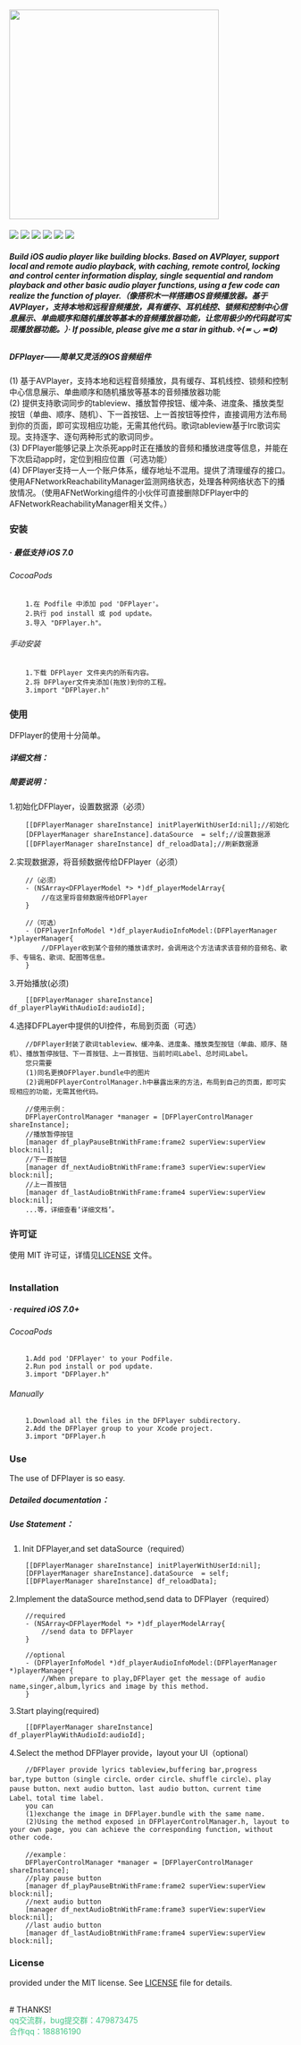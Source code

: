 # <img src="https://github.com/ihoudf/DFPlayer/blob/master/image/dfplayer_logo750x120.png?raw=true" width="375">
<a href="https://github.com/ihoudf/DFPlayer"><img src="https://img.shields.io/badge/build-passing-green.svg"></a>
<a href="https://github.com/ihoudf/DFPlayer"><img src="https://img.shields.io/badge/pod-1.0.0-yellow.svg"></a>
<a href="https://github.com/ihoudf/DFPlayer/blob/master/LICENSE" target="blank"><img src="https://img.shields.io/badge/license-MIT-brightgreen.svg"></a>
<a href="https://github.com/ihoudf/DFPlayer"><img src="https://img.shields.io/badge/platform-iOS-blue.svg"></a>
<a href="https://github.com/ihoudf/DFPlayer"><img src="https://img.shields.io/badge/support-iOS%207%2B-yellowgreen.svg"></a>
<a href="https://ihoudf.github.io/" target="blank"><img src="https://img.shields.io/badge/homepage-ihoudf-brightgreen.svg"></a>

##### Build iOS audio player like building blocks. Based on AVPlayer, support local and remote audio playback, with caching, remote control, locking and control center information display, single sequential and random playback and other basic audio player functions, using a few code can realize the function of player.（像搭积木一样搭建iOS音频播放器。基于AVPlayer，支持本地和远程音频播放，具有缓存、耳机线控、锁频和控制中心信息展示、单曲顺序和随机播放等基本的音频播放器功能，让您用极少的代码就可实现播放器功能。）· If possible, please give me a star in github.✧(≖ ◡ ≖✿)
##
<!-- <img width="375" src="https://github.com/ihoudf/DFLabelSizeFit/blob/master/IMG_4877.JPG?raw=true"> -->
##### DFPlayer——简单又灵活的iOS音频组件
(1) 基于AVPlayer，支持本地和远程音频播放，具有缓存、耳机线控、锁频和控制中心信息展示、单曲顺序和随机播放等基本的音频播放器功能
<br>(2) 提供支持歌词同步的tableview、播放暂停按钮、缓冲条、进度条、播放类型按钮（单曲、顺序、随机）、下一首按钮、上一首按钮等控件，直接调用方法布局到你的页面，即可实现相应功能，无需其他代码。歌词tableview基于lrc歌词实现。支持逐字、逐句两种形式的歌词同步。
<br>(3) DFPlayer能够记录上次杀死app时正在播放的音频和播放进度等信息，并能在下次启动app时，定位到相应位置（可选功能）
<br>(4) DFPlayer支持一人一个账户体系，缓存地址不混用。提供了清理缓存的接口。
使用AFNetworkReachabilityManager监测网络状态，处理各种网络状态下的播放情况。（使用AFNetWorking组件的小伙伴可直接删除DFPlayer中的AFNetworkReachabilityManager相关文件。）



### 安装
##### · 最低支持 iOS 7.0
###### CocoaPods
```
    1.在 Podfile 中添加 pod 'DFPlayer'。
    2.执行 pod install 或 pod update。
    3.导入 "DFPlayer.h"。
```

###### 手动安装
```
    1.下载 DFPlayer 文件夹内的所有内容。
    2.将 DFPlayer文件夹添加(拖放)到你的工程。
    3.import "DFPlayer.h"
```


### 使用
DFPlayer的使用十分简单。
##### 详细文档：
##### 简要说明：
1.初始化DFPlayer，设置数据源（必须）
```
    [[DFPlayerManager shareInstance] initPlayerWithUserId:nil];//初始化
    [DFPlayerManager shareInstance].dataSource  = self;//设置数据源
    [[DFPlayerManager shareInstance] df_reloadData];//刷新数据源
```
2.实现数据源，将音频数据传给DFPlayer（必须）
```
    //（必须）
    - (NSArray<DFPlayerModel *> *)df_playerModelArray{
        //在这里将音频数据传给DFPlayer
    }

    //（可选）
    - (DFPlayerInfoModel *)df_playerAudioInfoModel:(DFPlayerManager *)playerManager{
        //DFPlayer收到某个音频的播放请求时，会调用这个方法请求该音频的音频名、歌手、专辑名、歌词、配图等信息。
    }
```
3.开始播放(必须)
```
    [[DFPlayerManager shareInstance] df_playerPlayWithAudioId:audioId];
```
4.选择DFPLayer中提供的UI控件，布局到页面（可选）
```
    //DFPlayer封装了歌词tableview、缓冲条、进度条、播放类型按钮（单曲、顺序、随机）、播放暂停按钮、下一首按钮、上一首按钮、当前时间Label、总时间Label。
    您只需要
    (1)同名更换DFPlayer.bundle中的图片
    (2)调用DFPlayerControlManager.h中暴露出来的方法，布局到自己的页面，即可实现相应的功能，无需其他代码。

    //使用示例：
    DFPlayerControlManager *manager = [DFPlayerControlManager shareInstance];
    //播放暂停按钮
    [manager df_playPauseBtnWithFrame:frame2 superView:superView block:nil];
    //下一首按钮
    [manager df_nextAudioBtnWithFrame:frame3 superView:superView block:nil];
    //上一首按钮
    [manager df_lastAudioBtnWithFrame:frame4 superView:superView block:nil];
    ...等，详细查看‘详细文档’。
```

### 许可证
使用 MIT 许可证，详情见<a href="https://github.com/ihoudf/DFPlayer/blob/master/LICENSE">LICENSE</a> 文件。

#

### Installation
##### · required iOS 7.0+
###### CocoaPods
```
    1.Add pod 'DFPlayer' to your Podfile.
    2.Run pod install or pod update.
    3.import "DFPlayer.h"
```
###### Manually
```
    1.Download all the files in the DFPlayer subdirectory.
    2.Add the DFPlayer group to your Xcode project.
    3.import "DFPlayer.h
```

### Use
The use of DFPlayer is so easy.
##### Detailed documentation：
##### Use Statement：
1. Init DFPlayer,and set dataSource（required）
```
    [[DFPlayerManager shareInstance] initPlayerWithUserId:nil];
    [DFPlayerManager shareInstance].dataSource  = self;
    [[DFPlayerManager shareInstance] df_reloadData];
```
2.Implement the dataSource method,send data to DFPlayer（required）
```
    //required
    - (NSArray<DFPlayerModel *> *)df_playerModelArray{
        //send data to DFPlayer
    }

    //optional
    - (DFPlayerInfoModel *)df_playerAudioInfoModel:(DFPlayerManager *)playerManager{
        //When prepare to play,DFPlayer get the message of audio name,singer,album,lyrics and image by this method.
    }
```
3.Start playing(required)
```
    [[DFPlayerManager shareInstance] df_playerPlayWithAudioId:audioId];
```
4.Select the method DFPlayer provide，layout your UI（optional）
```
    //DFPlayer provide lyrics tableview,buffering bar,progress bar,type button（single circle、order circle、shuffle circle）、play pause button、next audio button、last audio button、current time Label、total time label.
    you can
    (1)exchange the image in DFPlayer.bundle with the same name.
    (2)Using the method exposed in DFPlayerControlManager.h, layout to your own page, you can achieve the corresponding function, without other code.

    //example：
    DFPlayerControlManager *manager = [DFPlayerControlManager shareInstance];
    //play pause button
    [manager df_playPauseBtnWithFrame:frame2 superView:superView block:nil];
    //next audio button
    [manager df_nextAudioBtnWithFrame:frame3 superView:superView block:nil];
    //last audio button
    [manager df_lastAudioBtnWithFrame:frame4 superView:superView block:nil];
```


### License
provided under the MIT license. See <a href="https://github.com/ihoudf/DFPlayer/blob/master/LICENSE">LICENSE</a>  file for details.

<br>
# THANKS!
<br>
<font color="#42C485">qq交流群，bug提交群：479873475</font>
<br>
<font color="#42C485">合作qq：188816190</font>
<br>
<br>
<br>

